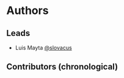 <!-- Space: TerraformGithubSecrets -->
<!-- Parent: Project -->
<!-- Title: Project Authors -->

# Authors

## Leads

- Luis Mayta [@slovacus](https://github.com/luismayta)

## Contributors (chronological)
